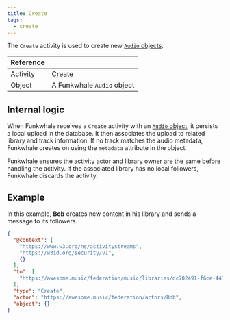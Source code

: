 ```yaml
---
title: Create
tags:
  - create
---
```


The `Create` activity is used to create new [`Audio` objects](../objects/audio).

| Reference |                                                                    |
| --------- | ------------------------------------------------------------------ |
| Activity  | [Create](https://www.w3.org/TR/activitypub/#create-activity-inbox) |
| Object    | A Funkwhale `Audio` object                                         |

## Internal logic

When Funkwhale receives a `Create` activity with an [`Audio` object](../objects/audio), it persists a local upload in the database. It then associates the upload to related library and track information. If no track matches the audio metadata, Funkwhale creates on using the `metadata` attribute in the object.

Funkwhale ensures the activity actor and library owner are the same before handling the activity. If the associated library has no local followers, Funkwhale discards the activity.

## Example

In this example, **Bob** creates new content in his library and sends a message to its followers.

```json
{
  "@context": [
    "https://www.w3.org/ns/activitystreams",
    "https://w3id.org/security/v1",
    {}
  ],
  "to": [
    "https://awesome.music/federation/music/libraries/dc702491-f6ce-441b-9da0-cecbed08bcc6/followers"
  ],
  "type": "Create",
  "actor": "https://awesome.music/federation/actors/Bob",
  "object": {}
}
```
